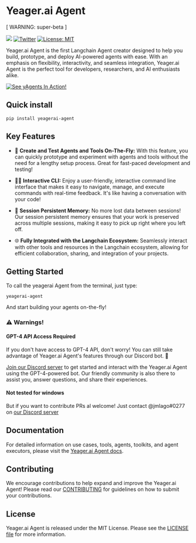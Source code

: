 # Yeager.ai Agent
[ WARNING: super-beta ]

[![](https://dcbadge.vercel.app/api/server/VpfmXEMN66?compact=true&style=flat)](https://discord.gg/VpfmXEMN66) [![Twitter](https://img.shields.io/twitter/url/https/twitter.com/yeagerai.svg?style=social&label=Follow%20%40YeagerAI)](https://twitter.com/yeagerai) [![License: MIT](https://img.shields.io/badge/License-MIT-green.svg)](https://opensource.org/license/mit/) 

Yeager.ai Agent is the first Langchain Agent creator designed to help you build, prototype, and deploy AI-powered agents with ease. With an emphasis on flexibility, interactivity, and seamless integration, Yeager.ai Agent is the perfect tool for developers, researchers, and AI enthusiasts alike.

[![See yAgents In Action!](https://20388104.fs1.hubspotusercontent-na1.net/hubfs/20388104/U8_RmQdZehk-00023.jpg)](https://youtu.be/U8_RmQdZehk)

## Quick install
`pip install yeagerai-agent`

## Key Features
- 🚀 **Create and Test Agents and Tools On-The-Fly:** With this feature, you can quickly prototype and experiment with agents and tools without the need for a lengthy setup process. Great for fast-paced development and testing!

- 👩‍💻 **Interactive CLI:** Enjoy a user-friendly, interactive command line interface that makes it easy to navigate, manage, and execute commands with real-time feedback. It's like having a conversation with your code!

- 💾 **Session Persistent Memory:** No more lost data between sessions! Our session persistent memory ensures that your work is preserved across multiple sessions, making it easy to pick up right where you left off.

- 🌐 **Fully Integrated with the Langchain Ecosystem:** Seamlessly interact with other tools and resources in the Langchain ecosystem, allowing for efficient collaboration, sharing, and integration of your projects.


## Getting Started
To call the yeagerai Agent from the terminal, just type:

```
yeagerai-agent
```

And start building your agents on-the-fly!

### ⚠️ Warnings! 

#### GPT-4 API Access Required
If you don't have access to GPT-4 API, don't worry! You can still take advantage of Yeager.ai Agent's features through our Discord bot. 🤖

[Join our Discord server](https://discord.gg/VpfmXEMN66) to get started and interact with the Yeager.ai Agent using the GPT-4-powered bot. Our friendly community is also there to assist you, answer questions, and share their experiences.

#### Not tested for windows
But if you want to contribute PRs al welcome! Just contact @jmlago#0277 on [our Discord server](https://discord.gg/VpfmXEMN66)
## Documentation
For detailed information on use cases, tools, agents, toolkits, and agent executors, please visit the [Yeager.ai Agent docs](https://yeagerai.gitbook.io/docs).

## Contributing
We encourage contributions to help expand and improve the Yeager.ai Agent! Please read our [CONTRIBUTING]() for guidelines on how to submit your contributions.

## License
Yeager.ai Agent is released under the MIT License. Please see the [LICENSE file](https://github.com/yeagerai/yeagerai-agent/blob/main/LICENSE) for more information.
